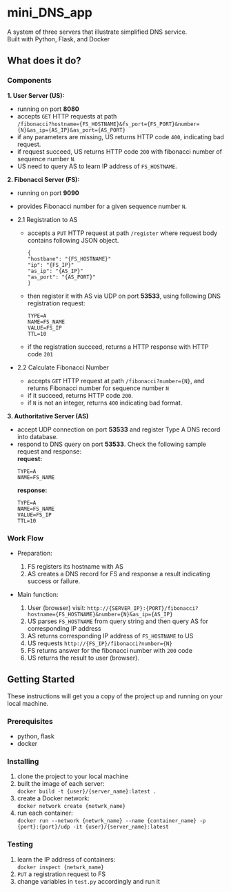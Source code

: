 # mini_DNS_app
A system of three servers that illustrate simplified DNS service.  
Built with Python, Flask, and Docker  

## What does it do?
### Components
__1. User Server (US):__
  - running on port __8080__
  - accepts `GET` HTTP requests at path  
    `/fibonacci?hostname={FS_HOSTNAME}&fs_port={FS_PORT}&number={N}&as_ip={AS_IP}&as_port={AS_PORT}`
  - if any parameters are missing, US returns HTTP code `400`, indicating bad request.  
  - if request succeed, US returns HTTP code `200` with fibonacci number of sequence number `N`.  
  - US need to query AS to learn IP address of `FS_HOSTNAME`.  

__2. Fibonacci Server (FS):__
  - running on port __9090__  
  - provides Fibonacci number for a given sequence number `N`.  

  - 2.1 Registration to AS
    - accepts a `PUT` HTTP request at path `/register` where request body contains following JSON object.
      ```
      {
      "hostbane": "{FS_HOSTNAME}"
      "ip": "{FS_IP}"
      "as_ip": "{AS_IP}"
      "as_port": "{AS_PORT}"
      }
      ```
    - then register it with AS via UDP on port __53533__, using following DNS registration request:  
      ```
      TYPE=A
      NAME=FS_NAME
      VALUE=FS_IP
      TTL=10
      ```
    - if the registration succeed, returns a HTTP response with HTTP code `201`

  - 2.2 Calculate Fibonacci Number  
    - accepts `GET` HTTP request at path `/fibonacci?number={N}`, and returns Fibonacci number for sequence number `N`
    - if it succeed, returns HTTP code `200`.
    - if `N` is not an integer, returns `400` indicating bad format.

__3. Authoritative Server (AS)__
  - accept UDP connection on port __53533__ and register Type A DNS record into database.
  - respond to DNS query on port __53533__. Check the following sample request and response:  
      __request:__  
      ```
      TYPE=A
      NAME=FS_NAME
      ```
      __response:__  
      ```
      TYPE=A
      NAME=FS_NAME
      VALUE=FS_IP
      TTL=10
      ```

### Work Flow
- Preparation:
  1. FS registers its hostname with AS
  2. AS creates a DNS record for FS and response a result indicating success or failure.

- Main function:
  1. User (browser) visit: `http://{SERVER_IP}:{PORT}/fibonacci?hostname={FS_HOSTNAME}&number={N}&as_ip={AS_IP}`
  2. US parses `FS_HOSTNAME` from query string and then query AS for corresponding IP address
  3. AS returns corresponding IP address of `FS_HOSTNAME` to US
  4. US requests `http://{FS_IP}/fibonacci?number={N}`
  5. FS returns answer for the fibonacci number with `200` code
  6. US returns the result to user (browser).

## Getting Started
These instructions will get you a copy of the project up and running on your local machine.  

### Prerequisites
- python, flask
- docker

### Installing
1. clone the project to your local machine 
2. built the image of each server:  
   `docker build -t {user}/{server_name}:latest .`
3. create a Docker network:  
   `docker network create {netwrk_name}`
4. run each container:  
   `docker run --network {netwrk_name} --name {container_name} -p {port}:{port}/udp -it {user}/{server_name}:latest`
   
### Testing
1. learn the IP address of containers:  
   `docker inspect {netwrk_name}`
2. `PUT` a registration request to FS
3. change variables in `test.py` accordingly and run it
